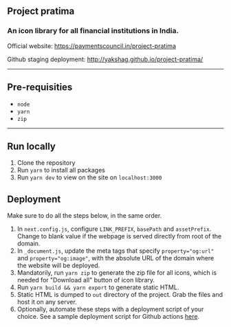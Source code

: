 ## Project pratima

### An icon library for all financial institutions in India.
Official website: https://paymentscouncil.in/project-pratima

Github staging deployment: http://yakshag.github.io/project-pratima/

---

## Pre-requisities

- `node`
- `yarn`
- `zip`

---

## Run locally

1. Clone the repository
2. Run `yarn` to install all packages
3. Run `yarn dev` to view on the site on `localhost:3000`

## Deployment
Make sure to do all the steps below, in the same order.

1. In `next.config.js`, configure `LINK_PREFIX`, `basePath` and `assetPrefix`. Change to blank value if the webpage is served directly from root of the domain.
2. In `_document.js`, update the meta tags that specify `property="og:url"` and `property="og:image"`, with the absolute URL of the domain where the website will be deployed.
3. Mandatorily, run `yarn zip` to generate the zip file for all icons, which is needed for "Download all" button of icon library.
4. Run `yarn build && yarn export` to generate static HTML.
5. Static HTML is dumped to `out` directory of the project. Grab the files and host it on any server.
6. Optionally, automate these steps with a deployment script of your choice. See a sample deployment script for Github actions [here](.github/workflows/gh-pages.deploy.yml).





